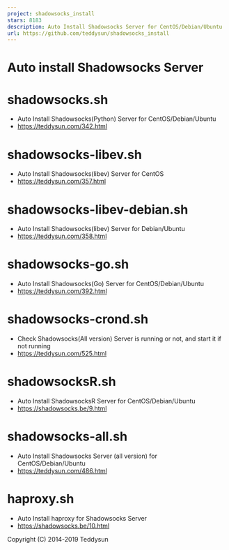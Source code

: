 ```yaml
---
project: shadowsocks_install
stars: 8183
description: Auto Install Shadowsocks Server for CentOS/Debian/Ubuntu
url: https://github.com/teddysun/shadowsocks_install
---
```


Auto install Shadowsocks Server
===============================

shadowsocks.sh
==============

-   Auto Install Shadowsocks(Python) Server for CentOS/Debian/Ubuntu
-   https://teddysun.com/342.html

shadowsocks-libev.sh
====================

-   Auto Install Shadowsocks(libev) Server for CentOS
-   https://teddysun.com/357.html

shadowsocks-libev-debian.sh
===========================

-   Auto Install Shadowsocks(libev) Server for Debian/Ubuntu
-   https://teddysun.com/358.html

shadowsocks-go.sh
=================

-   Auto Install Shadowsocks(Go) Server for CentOS/Debian/Ubuntu
-   https://teddysun.com/392.html

shadowsocks-crond.sh
====================

-   Check Shadowsocks(All version) Server is running or not, and start it if not running
-   https://teddysun.com/525.html

shadowsocksR.sh
===============

-   Auto Install ShadowsocksR Server for CentOS/Debian/Ubuntu
-   https://shadowsocks.be/9.html

shadowsocks-all.sh
==================

-   Auto Install Shadowsocks Server (all version) for CentOS/Debian/Ubuntu
-   https://teddysun.com/486.html

haproxy.sh
==========

-   Auto Install haproxy for Shadowsocks Server
-   https://shadowsocks.be/10.html

Copyright (C) 2014-2019 Teddysun
